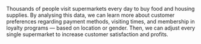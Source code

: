 Thousands of people visit supermarkets every day to buy food and housing supplies. By analysing this data, we can learn more about customer preferences regarding payment methods, visiting times, and membership in loyalty programs — based on location or gender. Then, we can adjust every single supermarket to increase customer satisfaction and profits.

